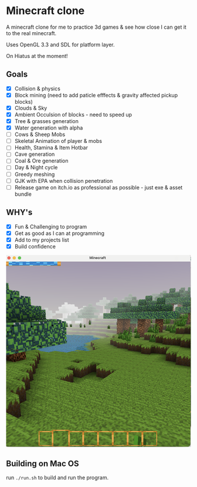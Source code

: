 # Minecraft clone

A minecraft clone for me to practice 3d games & see how close I can get it to the real minecraft.

Uses OpenGL 3.3 and SDL for platform layer.

On Hiatus at the moment!

## Goals
- [x] Collision & physics
- [x] Block mining (need to add paticle efffects & gravity affected pickup blocks)
- [x] Clouds & Sky 
- [x] Ambient Occulsion of blocks - need to speed up
- [x] Tree & grasses generation
- [x] Water generation with alpha 
- [ ] Cows & Sheep Mobs
- [ ] Skeletal Animation of player & mobs
- [ ] Health, Stamina & Item Hotbar
- [ ] Cave generation
- [ ] Coal & Ore generation 
- [ ] Day & Night cycle
- [ ] Greedy meshing
- [ ] GJK with EPA when collision penetration
- [ ] Release game on itch.io as professional as possible - just exe & asset bundle 

## WHY's
- [x] Fun & Challenging to program
- [x] Get as good as I can at programming
- [x] Add to my projects list
- [x] Build confidence

![](screenshot2.png) 

## Building on Mac OS
run ```./run.sh``` to build and run the program. 


